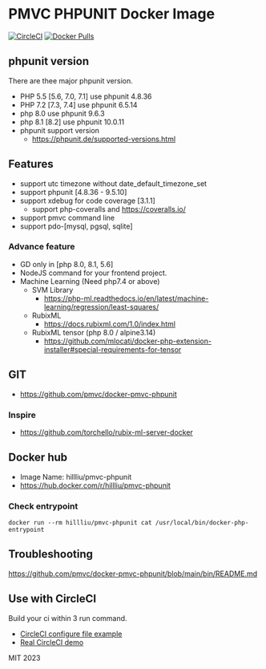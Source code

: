 # PMVC PHPUNIT Docker Image

[![CircleCI](https://circleci.com/gh/pmvc/docker-pmvc-phpunit/tree/main.svg?style=svg)](https://circleci.com/gh/pmvc/docker-pmvc-phpunit/tree/main)
[![Docker Pulls](https://img.shields.io/docker/pulls/hillliu/pmvc-phpunit.svg)](https://hub.docker.com/r/hillliu/pmvc-phpunit)

## phpunit version

There are thee major phpunit version.

-   PHP 5.5 [5.6, 7.0, 7.1] use phpunit 4.8.36
-   PHP 7.2 [7.3, 7.4] use phpunit 6.5.14
-   php 8.0 use phpunit 9.6.3
-   php 8.1 [8.2] use phpunit 10.0.11
-   phpunit support version
    -   https://phpunit.de/supported-versions.html

## Features

-   support utc timezone without date_default_timezone_set
-   support phpunit [4.8.36 - 9.5.10]
-   support xdebug for code coverage [3.1.1]
    -   support php-coveralls and https://coveralls.io/
-   support pmvc command line
-   support pdo-[mysql, pgsql, sqlite]

### Advance feature

-   GD only in [php 8.0, 8.1, 5.6]
-   NodeJS command for your frontend project.
-   Machine Learning (Need php7.4 or above)
    -   SVM Library
        -   https://php-ml.readthedocs.io/en/latest/machine-learning/regression/least-squares/
    -   RubixML
        -   https://docs.rubixml.com/1.0/index.html
    -   RubixML tensor (php 8.0 / alpine3.14)
        -   https://github.com/mlocati/docker-php-extension-installer#special-requirements-for-tensor

## GIT

-   https://github.com/pmvc/docker-pmvc-phpunit

### Inspire

-   https://github.com/torchello/rubix-ml-server-docker

## Docker hub

-   Image Name: hillliu/pmvc-phpunit
-   https://hub.docker.com/r/hillliu/pmvc-phpunit

### Check entrypoint

```
docker run --rm hillliu/pmvc-phpunit cat /usr/local/bin/docker-php-entrypoint
```

## Troubleshooting

https://github.com/pmvc/docker-pmvc-phpunit/blob/main/bin/README.md

## Use with CircleCI

Build your ci within 3 run command.

-   [CircleCI configure file example](https://github.com/pmvc/generator-php-pmvc-plugin/blob/master/generators/app/templates/_circleci/config.yml)
-   [Real CircleCI demo](https://app.circleci.com/pipelines/github/pmvc/pmvc)

MIT 2023
